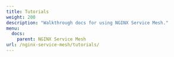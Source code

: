 ```yaml
---
title: Tutorials
weight: 200
description: "Walkthrough docs for using NGINX Service Mesh."
menu:
  docs:
    parent: NGINX Service Mesh
url: /nginx-service-mesh/tutorials/
---
```

